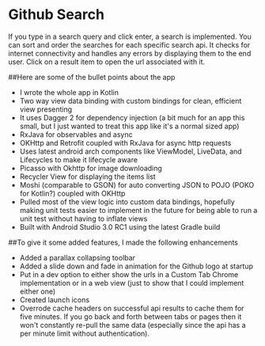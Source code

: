 # Github Search


If you type in a search query and click enter, a search is implemented.  You can sort and order the searches for each specific search api.  It checks for internet connectivity and handles any errors by displaying them to the end user.  Click on a result item to open the url associated with it.


##Here are some of the bullet points about the app

* I wrote the whole app in Kotlin
* Two way view data binding with custom bindings for clean, efficient view presenting
* It uses Dagger 2 for dependency injection (a bit much for an app this small, but I just wanted to treat this app like it's a normal sized app)
* RxJava for observables and async
* OKHttp and Retrofit coupled with RxJava for async http requests
* Uses latest android arch components like ViewModel, LiveData, and Lifecycles to make it lifecycle aware
* Picasso with Okhttp for image downloading
* Recycler View for displaying the items list
* Moshi (comparable to GSON) for auto converting JSON to POJO (POKO for Kotlin?) coupled with OKHttp
* Pulled most of the view logic into custom data bindings, hopefully making unit tests easier to implement in the future for being able to run a unit test without having to inflate views
* Built with Android Studio 3.0 RC1 using the latest Gradle build

##To give it some added features, I made the following enhancements

* Added a parallax collapsing toolbar
* Added a slide down and fade in animation for the Github logo at startup
* Put in a dev option to either show the urls in a Custom Tab Chrome implementation or in a web view (just to show that I could implement either one)
* Created launch icons
* Overrode cache headers on successful api results to cache them for five minutes. If you go back and forth between tabs or pages then it won't constantly re-pull the same data (especially since the api has a per minute limit without authentication).